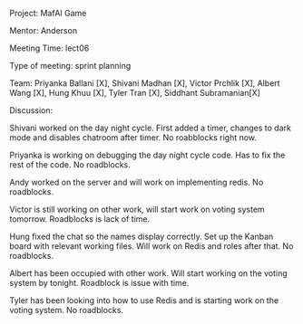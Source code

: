 Project: MafAI Game

Mentor: Anderson

Meeting Time: lect06

Type of meeting: sprint planning

Team: Priyanka Ballani [X], Shivani Madhan [X], Victor Prchlik [X], Albert Wang [X], Hung Khuu [X], Tyler Tran [X], Siddhant Subramanian[X]

Discussion:

Shivani worked on the day night cycle. First added a timer, changes to dark mode and disables chatroom after timer. No roabblocks right now.

Priyanka is working on debugging the day night cycle code. Has to fix the rest of the code. No roadblocks.

Andy worked on the server and will work on implementing redis. No roadblocks.

Victor is still working on other work, will start work on voting system tomorrow. Roadblocks is lack of time.

Hung fixed the chat so the names display correctly. Set up the Kanban board with relevant working files. Will work on Redis and roles after that. No roadblocks.

Albert has been occupied with other work. Will start working on the voting system by tonight. Roadblock is issue with time.

Tyler has been looking into how to use Redis and is starting work on the voting system. No roadblocks.
